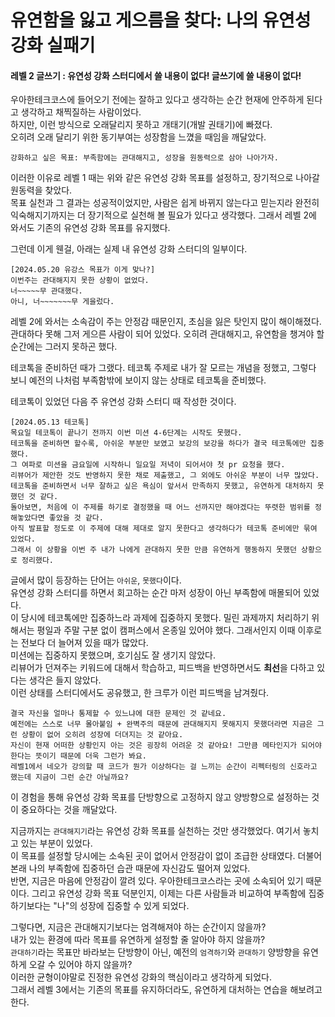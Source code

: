 # 유연함을 잃고 게으름을 찾다: 나의 유연성 강화 실패기

#### 레벨 2 글쓰기 : 유연성 강화 스터디에서 쓸 내용이 없다! 글쓰기에 쓸 내용이 없다!

우아한테크코스에 들어오기 전에는 잘하고 있다고 생각하는 순간 현재에 안주하게 된다고 생각하고 채찍질하는 사람이었다.<br>
하지만, 이런 방식으로 오래달리지 못하고 개태기(개발 권태기)에 빠졌다.<br>
오히려 오래 달리기 위한 동기부여는 성장함을 느꼈을 때임을 깨달았다.

`강화하고 싶은 목표: 부족함에는 관대해지고, 성장을 원동력으로 삼아 나아가자.`

이러한 이유로 레벨 1 때는 위와 같은 유연성 강화 목표를 설정하고, 장기적으로 나아갈 원동력을 찾았다.<br>
목표 실천과 그 결과는 성공적이었지만, 사람은 쉽게 바뀌지 않는다고 믿는지라 완전히 익숙해지기까지는 더 장기적으로 실천해 볼 필요가 있다고 생각했다.
그래서 레벨 2에 와서도 기존의 유연성 강화 목표를 유지했다.

그런데 이게 웬걸, 아래는 실제 내 유연성 강화 스터디의 일부이다.
```
[2024.05.20 유강스 목표가 이게 맞나?]
이번주는 관대해지지 못한 상황이 없었다.
너~~~~~무 관대했다.
아니, 너~~~~~~~무 게을렀다.
```
레벨 2에 와서는 소속감이 주는 안정감 때문인지, 초심을 잃은 탓인지 많이 해이해졌다.
관대하다 못해 그저 게으른 사람이 되어 있었다.
오히려 관대해지고, 유연함을 챙겨야 할 순간에는 그러지 못하곤 했다.

테코톡을 준비하던 때가 그랬다.
테코톡 주제로 내가 잘 모르는 개념을 정했고, 그렇다 보니 예전의 나처럼 부족함밖에 보이지 않는 상태로 테코톡을 준비했다.

테코톡이 있었던 다음 주 유연성 강화 스터디 때 작성한 것이다.
```
[2024.05.13 테코톡]
목요일 테코톡이 끝나기 전까지 이번 미션 4-6단계는 시작도 못했다. 
테코톡을 준비하면 할수록, 아쉬운 부분만 보였고 보강의 보강을 하다가 결국 테코톡에만 집중했다. 
그 여파로 미션을 금요일에 시작하니 일요일 저녁이 되어서야 첫 pr 요청을 했다.
리뷰어가 제안한 것도 반영하지 못한 채로 제출했고, 그 외에도 아쉬운 부분이 너무 많았다.
테코톡을 준비하면서 너무 잘하고 싶은 욕심이 앞서서 만족하지 못했고, 유연하게 대처하지 못했던 것 같다. 
돌아보면, 처음에 이 주제를 하기로 결정했을 때 어느 선까지만 해야겠다는 뚜렷한 범위를 정해놓았다면 좋았을 것 같다. 
아직 발표할 정도로 이 주제에 대해 제대로 알지 못한다고 생각하다가 테코톡 준비에만 묶여 있었다. 
그래서 이 상황을 이번 주 내가 나에게 관대하지 못한 만큼 유연하게 행동하지 못했던 상황으로 정리했다.
```
글에서 많이 등장하는 단어는 `아쉬운`, `못했다`이다.<br>
유연성 강화 스터디를 하면서 회고하는 순간 마저 성장이 아닌 부족함에 매몰되어 있었다.<br>
이 당시에 테코톡에만 집중하느라 과제에 집중하지 못했다. 밀린 과제까지 처리하기 위해서는 평일과 주말 구분 없이 캠퍼스에서 온종일 있어야 했다.
그래서인지 이때 이후로는 전보다 더 늘어져 있을 때가 많았다.<br>
미션에는 집중하지 못했으며, 호기심도 잘 생기지 않았다.<br>
리뷰어가 던져주는 키워드에 대해서 학습하고, 피드백을 반영하면서도 **최선**을 다하고 있다는 생각은 들지 않았다.<br>
이런 상태를 스터디에서도 공유했고, 한 크루가 이런 피드백을 남겨줬다.

```
결국 자신을 얼마나 통제할 수 있느냐에 대한 문제인 것 같네요. 
예전에는 스스로 너무 몰아붙임 + 완벽주의 때문에 관대해지지 못해지지 못했더라면 지금은 그런 상황이 없어 오히려 성장에 더뎌지는 것 같아요. 
자신이 현재 어떠한 상황인지 아는 것은 굉장히 어려운 것 같아요! 그만큼 메타인지가 되어야 한다는 뜻이기 때문에 더욱 그런가 봐요.
레벨1에서 네오가 강의할 때 코드가 뭔가 이상하다는 걸 느끼는 순간이 리펙터링의 신호라고 했는데 지금이 그런 순간 아닐까요?
```

이 경험을 통해 유연성 강화 목표를 단방향으로 고정하지 않고 양방향으로 설정하는 것이 중요하다는 것을 깨달았다.

지금까지는 `관대해지기`라는 유연성 강화 목표를 실천하는 것만 생각했었다.
여기서 놓치고 있는 부분이 있었다. <br>
이 목표를 설정할 당시에는 소속된 곳이 없어서 안정감이 없이 조급한 상태였다. 더불어 본래 나의 부족함에 집중하던 습관 때문에 자신감도 떨어져 있었다.<br>
반면, 지금은 마음에 안정감이 깔려 있다. 우아한테크코스라는 곳에 소속되어 있기 때문이다.
그리고 유연성 강화 목표 덕분인지, 이제는 다른 사람들과 비교하여 부족함에 집중하기보다는 "나"의 성장에 집중할 수 있게 되었다.

그렇다면, 지금은 관대해지기보다는 엄격해져야 하는 순간이지 않을까?<br>
내가 있는 환경에 따라 목표를 유연하게 설정할 줄 알아야 하지 않을까?<br>
`관대하기`라는 목표만 바라보는 단방향이 아닌, 예전의 `엄격하기`와 `관대하기` 양방향을 유연하게 오갈 수 있어야 하지 않을까?<br>
이러한 균형이야말로 진정한 유연성 강화의 핵심이라고 생각하게 되었다.<br>
그래서 레벨 3에서는 기존의 목표를 유지하더라도, 유연하게 대처하는 연습을 해보려고 한다.

